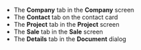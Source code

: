 <!-- markdownlint-disable-file MD041 -->
* The **Company** tab in the **Company** screen
* The **Contact** tab on the contact card
* The **Project** tab in the **Project** screen
* The **Sale** tab in the **Sale** screen
* The **Details** tab in the **Document** dialog

